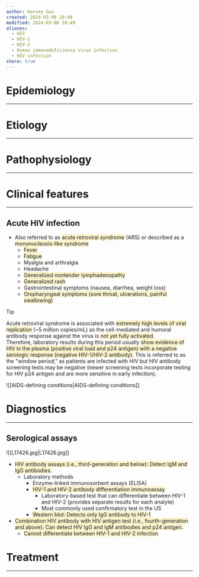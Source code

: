 ```yaml
---
author: Harvey Guo
created: 2024-03-06 10:49
modified: 2024-03-06 10:49
aliases:
  - HIV
  - HIV-1
  - HIV-2
  - Human immunodeficiency virus infection
  - HIV infection
share: true
---
```

# Epidemiology
---


# Etiology
---


# Pathophysiology
---


# Clinical features
---
## Acute HIV infection
- Also referred to as <span style="background:rgba(240, 200, 0, 0.2)">acute retroviral syndrome</span> (ARS) or described as a <span style="background:rgba(240, 200, 0, 0.2)">mononucleosis-like syndrome </span>
	- <span style="background:rgba(240, 200, 0, 0.2)">Fever</span>
	- <span style="background:rgba(240, 200, 0, 0.2)">Fatigue</span>
	- Myalgia and arthralgia
	- Headache
	- <span style="background:rgba(240, 200, 0, 0.2)">Generalized nontender lymphadenopathy </span>
	- <span style="background:rgba(240, 200, 0, 0.2)">Generalized rash </span>
	- Gastrointestinal symptoms (nausea, diarrhea, weight loss)
	- <span style="background:rgba(240, 200, 0, 0.2)">Oropharyngeal symptoms (sore throat, ulcerations, painful swallowing)</span>

>[!tip] 
>Acute retroviral syndrome is associated with <span style="background:rgba(240, 200, 0, 0.2)">extremely high levels of viral replication</span> (~5 million copies/mL) as the cell-mediated and humoral antibody response against the virus is <span style="background:rgba(240, 200, 0, 0.2)">not yet fully activated</span>.  
>Therefore, laboratory results during this period usually <span style="background:rgba(240, 200, 0, 0.2)">show evidence of HIV in the plasma (positive viral load and p24 antigen) with a negative serologic response (negative HIV-1/HIV-2 antibody).</span>
>This is referred to as the "window period," as patients are infected with HIV but HIV antibody screening tests may be negative (newer screening tests incorporate testing for HIV p24 antigen and are more sensitive in early infection).

![[AIDS-defining conditions|AIDS-defining conditions]]

# Diagnostics
---
## Serological assays
![[L17426.jpg|L17426.jpg]]
- <span style="background:rgba(240, 200, 0, 0.2)">HIV antibody assays (i.e., third-generation and below): Detect IgM and IgG antibodies.</span>
	- Laboratory methods
		- Enzyme-linked immunosorbent assays (ELISA)
		- <span style="background:rgba(240, 200, 0, 0.2)">HIV-1 and HIV-2 antibody differentiation immunoassay</span>
			- Laboratory-based test that can differentiate between HIV-1 and HIV-2 (provides separate results for each analyte)
			- Most commonly used confirmatory test in the US
		- <span style="background:rgba(240, 200, 0, 0.2)">Western blot: Detects only IgG antibody to HIV-1</span>
- <span style="background:rgba(240, 200, 0, 0.2)">Combination HIV antibody with HIV antigen test (i.e., fourth-generation and above): Can detect HIV IgG and IgM antibodies and p24 antigen.</span>
	- <span style="background:rgba(240, 200, 0, 0.2)">Cannot differentiate between HIV-1 and HIV-2 infection</span>

# Treatment
---

